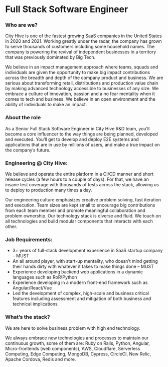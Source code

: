 # Full Stack Software Engineer #

### Who are we? ###

City Hive is one of the fastest growing SaaS companies in the United States in 2020 and 2021. Working greatly under the radar, the company has grown to serve thousands of customers including some household names. The company is powering the revival of independent businesses in a territory that was previously dominated by Big Tech.

We believe in an impact management approach where teams, squads and individuals are given the opportunity to make big impact contributions across the breadth and depth of the company product and business. We are serious about transforming retail, distributions and production value chain by making advanced technology accessible to businesses of any size. We embrace a culture of innovation, passion and a no fear mentality when it comes to tech and business. We believe in an open environment and the ability of individuals to make an impact.

### About the role ###

As a Senior Full Stack Software Engineer in City Hive R&D team, you’ll become a core influencer to the way things are being planned, developed and executed. You’ll get to develop and deploy E2E systems and applications that are in use by millions of users, and make a true impact on the company’s future.

### Engineering @ City Hive: ###

We believe and operate the entire platform in a CI/CD manner and short release cycles (a few hours to a couple of days). For that, we have an insane test coverage with thousands of tests across the stack, allowing us to deploy to production many times a day.

Our engineering culture emphasizes creative problem solving, fast iteration and execution. Team sizes are kept small to encourage big contributions from each team member and promote meaningful collaboration and problem ownership. Our technology stack is diverse and fluid. We touch on all technologies and build modular components that interacts with each other.

### Job Requirements: ###

* 3+ years of full-stack development experience in SaaS startup company – MUST
* An all around player, with start-up mentality, who doesn’t mind getting their hands dirty with whatever it takes to make things done – MUST
* Experience developing backend web applications in a dynamic languages such as RoR\Python
* Experience developing in a modern front-end framework such as Angular/React/Vue
* Led the development of complex, high-scale and business critical features including assessment and mitigation of both business and technical implications

### What’s the stack? ###
We are here to solve business problem with high end technology.

We always embrace new technologies and processes to maintain our continuous growth, some of them are: Ruby on Rails, Python, Angular, Micro-frontends (web components), AWS, Cloudflare, Serverless Computing, Edge Computing, MongoDB, Cypress, CircleCI, New Relic, Apache Cordova, Redis and more.